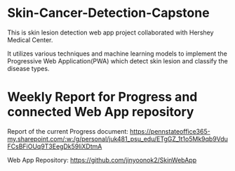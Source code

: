 # Skin-Cancer-Detection-Capstone
This is skin lesion detection web app project collaborated with Hershey Medical Center.

It utilizes various techniques and machine learning models to implement the Progressive Web Application(PWA) which detect skin lesion and classify the disease types.  

# Weekly Report for Progress and connected Web App repository

Report of the current Progress document: https://pennstateoffice365-my.sharepoint.com/:w:/g/personal/juk481_psu_edu/ETgGZ_1t1o5Mk9qb9VduFCsBFiOUq9T3EegDk59liXDtmA  
  
Web App Repository: https://github.com/jinyoonok2/SkinWebApp
